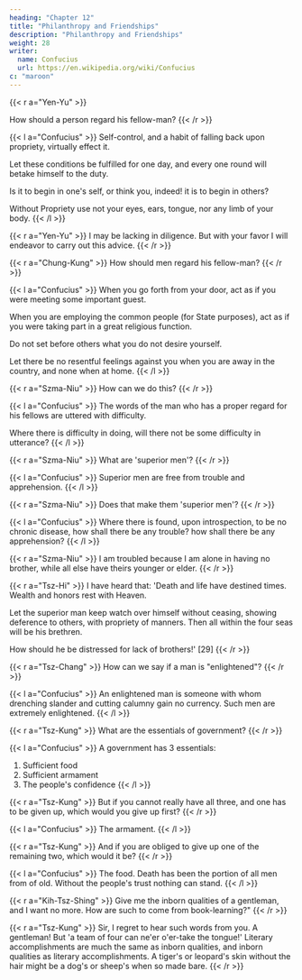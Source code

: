 ```yaml
---
heading: "Chapter 12"
title: "Philanthropy and Friendships"
description: "Philanthropy and Friendships"
weight: 28
writer:
  name: Confucius
  url: https://en.wikipedia.org/wiki/Confucius
c: "maroon"
---
```




{{< r a="Yen-Yu" >}}
<!-- Yen Yuen=   -->
How should a person regard his fellow-man?
{{< /r >}}

{{< l a="Confucius" >}}
Self-control, and a habit of falling back upon propriety, virtually effect it.

Let these conditions be fulfilled for one day, and every one round will betake himself to the duty. 

Is it to begin in one's self, or think you, indeed! it is to begin in others?

Without Propriety use not your eyes, ears, tongue, nor any limb of your body.
{{< /l >}}

{{< r a="Yen-Yu" >}}
I may be lacking in diligence. But with your favor I will endeavor to carry out this advice.
{{< /r >}}

{{< r a="Chung-Kung" >}}
How should men regard his fellow-man?
{{< /r >}}

{{< l a="Confucius" >}}
When you go forth from your door, act as if you were meeting some important guest.

When you are employing the common people (for State purposes), act as if you were taking part in a great religious function.

Do not set before others what you do not desire yourself. 

Let there be no resentful feelings against you when you are away in the country, and none when at home.
{{< /l >}}


{{< r a="Szma-Niu" >}}
How can we do this?
{{< /r >}}


{{< l a="Confucius" >}}
The words of the man who has a proper regard for his fellows are uttered with difficulty.

<!-- "'His words�uttered with difficulty?'" he echoed, in surprise. "Is that what is meant by proper regard for one's fellow-creatures?"  -->

Where there is difficulty in doing, will there not be some difficulty in utterance?
{{< /l >}}

{{< r a="Szma-Niu" >}}
What are 'superior men'? 
{{< /r >}}

{{< l a="Confucius" >}}
Superior men are free from trouble and apprehension.
{{< /l >}}

{{< r a="Szma-Niu" >}}
Does that make them 'superior men'?
{{< /r >}}

{{< l a="Confucius" >}}
Where there is found, upon introspection, to be no chronic disease, how shall there be any trouble? how shall there be any apprehension?
{{< /l  >}}

{{< r a="Szma-Niu" >}}
I am troubled because I am alone in having no brother, while all else have theirs younger or elder.
{{< /r >}}

{{< r a="Tsz-Hi" >}}
I have heard that: 'Death and life have destined times. Wealth and honors rest with Heaven. 

Let the superior man keep watch over himself without ceasing, showing deference to others, with propriety of manners. Then all within the four seas will be his brethren. 

How should he be distressed for lack of brothers!' [29] 
{{< /r >}}


{{< r a="Tsz-Chang" >}}
How can we say if a man is "enlightened"? 
{{< /r >}}

{{< l a="Confucius" >}}
An enlightened man is someone with whom drenching slander and cutting calumny gain no currency. Such men are extremely enlightened.
{{< /l >}}

{{< r a="Tsz-Kung" >}}
What are the essentials of government?
{{< /r >}}

{{< l a="Confucius" >}}
A government has 3 essentials:

1. Sufficient food
2. Sufficient armament
3. The people's confidence
{{< /l >}}

{{< r a="Tsz-Kung" >}}
But if you cannot really have all three, and one has to be given up, which would you give up first?
{{< /r >}}

{{< l a="Confucius" >}}
The armament.
{{< /l >}}

{{< r a="Tsz-Kung" >}}
And if you are obliged to give up one of the remaining two, which would it be?
{{< /r >}}

{{< l a="Confucius" >}}
The food. Death has been the portion of all men from of old. Without the people's trust nothing can stand.
{{< /l >}}

{{< r a="Kih-Tsz-Shing" >}}
Give me the inborn qualities of a gentleman, and I want no more. How are such to come from book-learning?" 
{{< /r >}}

{{< r a="Tsz-Kung" >}}
Sir, I regret to hear such words from you. A gentleman! But 'a team of four can ne'er o'er-take the tongue!' Literary accomplishments are much the same as inborn qualities, and inborn qualities as literary accomplishments. A tiger's or leopard's skin without the hair might be a dog's or sheep's when so made bare.
{{< /r >}}


